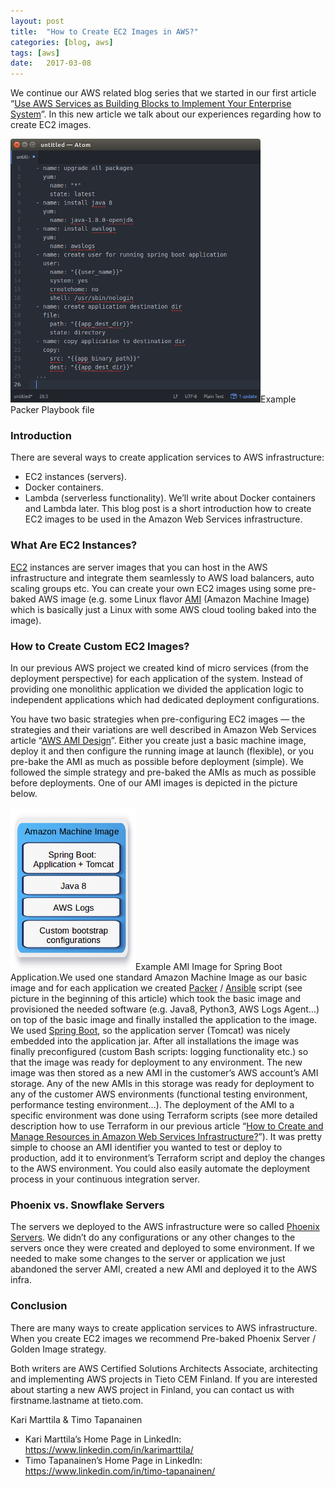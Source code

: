 ```yaml
---
layout:	post
title:	"How to Create EC2 Images in AWS?"
categories: [blog, aws]
tags: [aws]
date:	2017-03-08
---
```


  We continue our AWS related blog series that we started in our first article “[Use AWS Services as Building Blocks to Implement Your Enterprise System](https://medium.com/tieto-developers/use-aws-services-as-building-blocks-to-implement-your-enterprise-system-598676a0ee49#)”. In this new article we talk about our experiences regarding how to create EC2 images.

![](/img/2017-03-08-how-to-create-ec2-images-in-aws_img_1.png)Example Packer Playbook file

### Introduction

There are several ways to create application services to AWS infrastructure:

* EC2 instances (servers).
* Docker containers.
* Lambda (serverless functionality).
We’ll write about Docker containers and Lambda later. This blog post is a short introduction how to create EC2 images to be used in the Amazon Web Services infrastructure.

### What Are EC2 Instances?

[EC2](http://docs.aws.amazon.com/AWSEC2/latest/UserGuide/concepts.html) instances are server images that you can host in the AWS infrastructure and integrate them seamlessly to AWS load balancers, auto scaling groups etc. You can create your own EC2 images using some pre-baked AWS image (e.g. some Linux flavor [AMI](http://docs.aws.amazon.com/AWSEC2/latest/UserGuide/AMIs.html) (Amazon Machine Image) which is basically just a Linux with some AWS cloud tooling baked into the image).

### How to Create Custom EC2 Images?

In our previous AWS project we created kind of micro services (from the deployment perspective) for each application of the system. Instead of providing one monolithic application we divided the application logic to independent applications which had dedicated deployment configurations.

You have two basic strategies when pre-configuring EC2 images — the strategies and their variations are well described in Amazon Web Services article “[AWS AMI Design](https://aws.amazon.com/answers/configuration-management/aws-ami-design/)”. Either you create just a basic machine image, deploy it and then configure the running image at launch (flexible), or you pre-bake the AMI as much as possible before deployment (simple). We followed the simple strategy and pre-baked the AMIs as much as possible before deployments. One of our AMI images is depicted in the picture below.

![](/img/2017-03-08-how-to-create-ec2-images-in-aws_img_2.png)Example AMI Image for Spring Boot Application.We used one standard Amazon Machine Image as our basic image and for each application we created [Packer](https://www.packer.io/) / [Ansible](https://www.ansible.com/) script (see picture in the beginning of this article) which took the basic image and provisioned the needed software (e.g. Java8, Python3, AWS Logs Agent…) on top of the basic image and finally installed the application to the image. We used [Spring Boot](https://projects.spring.io/spring-boot/), so the application server (Tomcat) was nicely embedded into the application jar. After all installations the image was finally preconfigured (custom Bash scripts: logging functionality etc.) so that the image was ready for deployment to any environment. The new image was then stored as a new AMI in the customer’s AWS account’s AMI storage. Any of the new AMIs in this storage was ready for deployment to any of the customer AWS environments (functional testing environment, performance testing environment…). The deployment of the AMI to a specific environment was done using Terraform scripts (see more detailed description how to use Terraform in our previous article “[How to Create and Manage Resources in Amazon Web Services Infrastructure?](https://medium.com/tieto-developers/how-to-create-and-manage-resources-in-amazon-web-services-infrastructure-f9af85b77c4a#)”). It was pretty simple to choose an AMI identifier you wanted to test or deploy to production, add it to environment’s Terraform script and deploy the changes to the AWS environment. You could also easily automate the deployment process in your continuous integration server.

### Phoenix vs. Snowflake Servers

The servers we deployed to the AWS infrastructure were so called [Phoenix Servers](http://martinfowler.com/bliki/PhoenixServer.html). We didn’t do any configurations or any other changes to the servers once they were created and deployed to some environment. If we needed to make some changes to the server or application we just abandoned the server AMI, created a new AMI and deployed it to the AWS infra.

### Conclusion

There are many ways to create application services to AWS infrastructure. When you create EC2 images we recommend Pre-baked Phoenix Server / Golden Image strategy.

Both writers are AWS Certified Solutions Architects Associate, architecting and implementing AWS projects in Tieto CEM Finland. If you are interested about starting a new AWS project in Finland, you can contact us with firstname.lastname at tieto.com.

Kari Marttila & Timo Tapanainen

* Kari Marttila’s Home Page in LinkedIn: <https://www.linkedin.com/in/karimarttila/>
* Timo Tapanainen’s Home Page in LinkedIn: <https://www.linkedin.com/in/timo-tapanainen/>
  